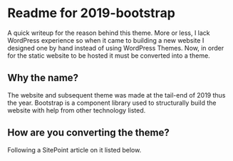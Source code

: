 # Readme for 2019-bootstrap

A quick writeup for the reason behind this theme. More or less, I lack WordPress experience so when it came to building a new website I designed one by hand instead of using WordPress Themes. Now, in order for the static website to be hosted it must be converted into a theme.



## Why the name?

The website and subsequent theme was made at the tail-end of 2019 thus the year.  Bootstrap is a component library used to structurally build the website with help from other technology listed. 

[Bootstrap]: https://getbootstrap.com/
[Font Awesome]: https://fontawesome.com/
[jQuery]: https://jquery.com/



## How are you converting the theme?

Following a SitePoint article on it listed below. 

[SitePoint]: https://www.sitepoint.com/bootstrap-wordpress-theme-integration/	"Bootstrap and WordPress Theme Integration in 8 Easy Steps"

